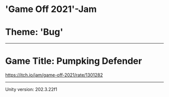 # 'Game Off 2021'-Jam

# Theme: 'Bug'

---

# Game Title: Pumpking Defender

https://itch.io/jam/game-off-2021/rate/1301282

---

Unity version: 202.3.22f1
